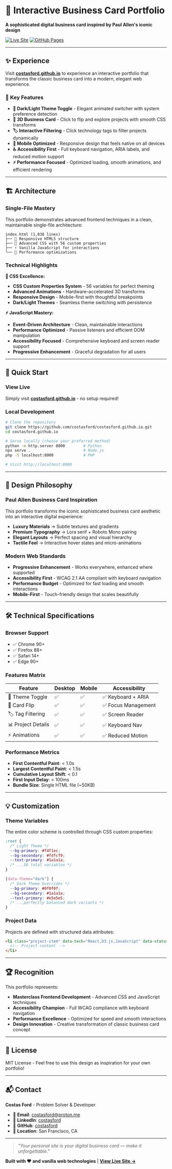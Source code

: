 # 💼 Interactive Business Card Portfolio

**A sophisticated digital business card inspired by Paul Allen's iconic design**

[![Live Site](https://img.shields.io/badge/Live%20Site-costasford.github.io-blue?style=for-the-badge)](https://costasford.github.io)
[![GitHub Pages](https://img.shields.io/github/deployments/costasford/costasford.github.io/github-pages?label=deployment&style=for-the-badge)](https://github.com/costasford/costasford.github.io/deployments)

---

## ✨ **Experience**

Visit **[costasford.github.io](https://costasford.github.io)** to experience an interactive portfolio that transforms the classic business card into a modern, elegant web experience.

### 🎯 **Key Features**

- **🌙 Dark/Light Theme Toggle** - Elegant animated switcher with system preference detection
- **🎴 3D Business Card** - Click to flip and explore projects with smooth CSS transforms  
- **🏷️ Interactive Filtering** - Click technology tags to filter projects dynamically
- **📱 Mobile Optimized** - Responsive design that feels native on all devices
- **♿ Accessibility First** - Full keyboard navigation, ARIA labels, and reduced motion support
- **⚡ Performance Focused** - Optimized loading, smooth animations, and efficient rendering

---

## 🏗️ **Architecture**

### **Single-File Mastery**
This portfolio demonstrates advanced frontend techniques in a clean, maintainable single-file architecture:

```
index.html (1,038 lines)
├── 📱 Responsive HTML5 structure
├── 🎨 Advanced CSS with 56 custom properties
├── ⚡ Vanilla JavaScript for interactions  
└── 🔧 Performance optimizations
```

### **Technical Highlights**

**🎨 CSS Excellence:**
- **CSS Custom Properties System** - 56 variables for perfect theming
- **Advanced Animations** - Hardware-accelerated 3D transforms
- **Responsive Design** - Mobile-first with thoughtful breakpoints
- **Dark/Light Themes** - Seamless theme switching with persistence

**⚡ JavaScript Mastery:**
- **Event-Driven Architecture** - Clean, maintainable interactions
- **Performance Optimized** - Passive listeners and efficient DOM manipulation  
- **Accessibility Focused** - Comprehensive keyboard and screen reader support
- **Progressive Enhancement** - Graceful degradation for all users

---

## 🚀 **Quick Start**

### **View Live**
Simply visit **[costasford.github.io](https://costasford.github.io)** - no setup required!

### **Local Development**
```bash
# Clone the repository
git clone https://github.com/costasford/costasford.github.io.git
cd costasford.github.io

# Serve locally (choose your preferred method)
python -m http.server 8000        # Python
npx serve .                       # Node.js
php -S localhost:8000             # PHP

# Visit http://localhost:8000
```

---

## 🎨 **Design Philosophy**

### **Paul Allen Business Card Inspiration**
This portfolio transforms the iconic sophisticated business card aesthetic into an interactive digital experience:

- **Luxury Materials** → Subtle textures and gradients
- **Premium Typography** → Lora serif + Roboto Mono pairing
- **Elegant Layouts** → Perfect spacing and visual hierarchy  
- **Tactile Feel** → Interactive hover states and micro-animations

### **Modern Web Standards**
- **Progressive Enhancement** - Works everywhere, enhanced where supported
- **Accessibility First** - WCAG 2.1 AA compliant with keyboard navigation
- **Performance Budget** - Optimized for fast loading and smooth interactions
- **Mobile-First** - Touch-friendly design that scales beautifully

---

## 🛠️ **Technical Specifications**

### **Browser Support**
- ✅ Chrome 90+
- ✅ Firefox 88+  
- ✅ Safari 14+
- ✅ Edge 90+

### **Features Matrix**

| Feature | Desktop | Mobile | Accessibility |
|---------|---------|--------|---------------|
| 🌙 Theme Toggle | ✅ | ✅ | ✅ Keyboard + ARIA |
| 🎴 Card Flip | ✅ | ✅ | ✅ Focus Management |
| 🏷️ Tag Filtering | ✅ | ✅ | ✅ Screen Reader |
| 📊 Project Details | ✅ | ✅ | ✅ Keyboard Nav |
| ⚡ Animations | ✅ | ✅ | ✅ Reduced Motion |

### **Performance Metrics**
- **First Contentful Paint**: < 1.0s
- **Largest Contentful Paint**: < 1.5s  
- **Cumulative Layout Shift**: < 0.1
- **First Input Delay**: < 100ms
- **Bundle Size**: Single HTML file (~50KB)

---

## 💡 **Customization**

### **Theme Variables**
The entire color scheme is controlled through CSS custom properties:

```css
:root {
  /* Light Theme */
  --bg-primary: #f4f1ec;
  --bg-secondary: #fdfcf9;
  --text-primary: #1a1a1a;
  /* ...56 total variables */
}

[data-theme="dark"] {
  /* Dark Theme Overrides */
  --bg-primary: #0f0f0f;
  --bg-secondary: #1a1a1a;
  --text-primary: #e5e5e5;
  /* ...perfectly balanced dark variants */
}
```

### **Project Data**
Projects are defined with structured data attributes:

```html
<li class="project-item" data-tech="React,D3.js,JavaScript" data-status="Live">
  <!-- Project content -->
</li>
```

---

## 🏆 **Recognition**

This portfolio represents:
- **Masterclass Frontend Development** - Advanced CSS and JavaScript techniques
- **Accessibility Champion** - Full WCAG compliance with keyboard navigation
- **Performance Excellence** - Optimized for speed and smooth interactions  
- **Design Innovation** - Creative transformation of classic business card concept

---

## 📄 **License**

MIT License - Feel free to use this design as inspiration for your own portfolio!

---

## 📬 **Contact**

**Costas Ford** - Problem Solver & Developer

- 📧 **Email**: [costasford@proton.me](mailto:costasford@proton.me)
- 💼 **LinkedIn**: [costasford](https://www.linkedin.com/in/costasford)
- 🐙 **GitHub**: [costasford](https://github.com/costasford)
- 📍 **Location**: San Francisco, CA

---

> *"Your personal site is your digital business card — make it unforgettable."*

**Built with ❤️ and vanilla web technologies** | **[View Live Site →](https://costasford.github.io)**